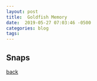 ```yaml
---
layout: post
title:  Goldfish Memory
date:  2019-05-27 07:03:46 -0500
categories: blog 
tags: 
---
```



## Snaps

[back](/blog)
